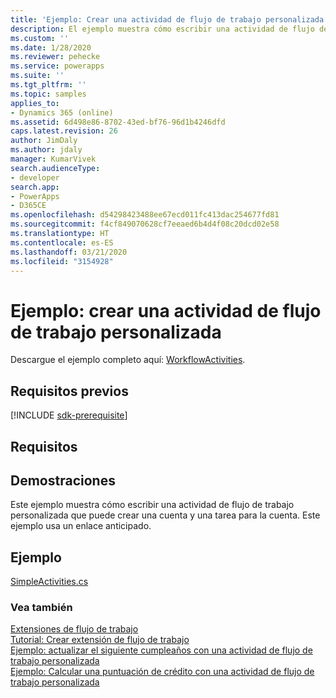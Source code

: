 ```yaml
---
title: 'Ejemplo: Crear una actividad de flujo de trabajo personalizada (Common Data Service) | Microsoft Docs'
description: El ejemplo muestra cómo escribir una actividad de flujo de trabajo personalizada que puede crear una cuenta y una tarea para la cuenta. Este ejemplo usa un enlace anticipado.
ms.custom: ''
ms.date: 1/28/2020
ms.reviewer: pehecke
ms.service: powerapps
ms.suite: ''
ms.tgt_pltfrm: ''
ms.topic: samples
applies_to:
- Dynamics 365 (online)
ms.assetid: 6d498e86-8702-43ed-bf76-96d1b4246dfd
caps.latest.revision: 26
author: JimDaly
ms.author: jdaly
manager: KumarVivek
search.audienceType:
- developer
search.app:
- PowerApps
- D365CE
ms.openlocfilehash: d54298423488ee67ecd011fc413dac254677fd81
ms.sourcegitcommit: f4cf849070628cf7eeaed6b4d4f08c20dcd02e58
ms.translationtype: HT
ms.contentlocale: es-ES
ms.lasthandoff: 03/21/2020
ms.locfileid: "3154928"
---
```

# <a name="sample-create-a-custom-workflow-activity"></a>Ejemplo: crear una actividad de flujo de trabajo personalizada

Descargue el ejemplo completo aquí: [WorkflowActivities](https://github.com/microsoft/PowerApps-Samples/tree/master/cds/orgsvc/C%23/WorkflowActivities).

## <a name="prerequisites"></a>Requisitos previos

[!INCLUDE [sdk-prerequisite](../../../includes/sdk-prerequisite.md)]

  
## <a name="requirements"></a>Requisitos  

<!-- TODO: This sample will not use the SDK helper classes -->
  
## <a name="demonstrates"></a>Demostraciones  

Este ejemplo muestra cómo escribir una actividad de flujo de trabajo personalizada que puede crear una cuenta y una tarea para la cuenta. Este ejemplo usa un enlace anticipado.  
  
## <a name="example"></a>Ejemplo  

[SimpleActivities.cs](https://github.com/microsoft/PowerApps-Samples/blob/master/cds/orgsvc/C%23/WorkflowActivities/WorkflowActivities/SimpleActivities.cs)

### <a name="see-also"></a>Vea también 
 
[Extensiones de flujo de trabajo](workflow-extensions.md)<br />
[Tutorial: Crear extensión de flujo de trabajo](tutorial-create-workflow-extension.md)<br />
[Ejemplo: actualizar el siguiente cumpleaños con una actividad de flujo de trabajo personalizada](sample-update-next-birthday-using-custom-workflow-activity.md)<br />
[Ejemplo: Calcular una puntuación de crédito con una actividad de flujo de trabajo personalizada](sample-calculate-credit-score-custom-workflow-activity.md)

